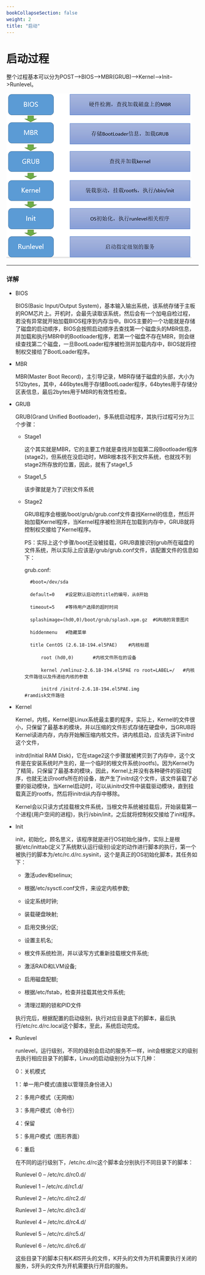 ```yaml
---
bookCollapseSection: false
weight: 2
title: "启动"
---
```


# 启动过程

整个过程基本可以分为POST–>BIOS–>MBR(GRUB)–>Kernel–>Init–>Runlevel。

![](linux-start.png)

***

### 详解

* BIOS

	BIOS(Basic Input/Output System)，基本输入输出系统，该系统存储于主板的ROM芯片上。开机时，会最先读取该系统，然后会有一个加电自检过程，若没有异常就开始加载BIOS程序到内存当中。BIOS主要的一个功能就是存储了磁盘的启动顺序，BIOS会按照启动顺序去查找第一个磁盘头的MBR信息，并加载和执行MBR中的Bootloader程序，若第一个磁盘不存在MBR，则会继续查找第二个磁盘，一旦BootLoader程序被检测并加载内存中，BIOS就将控制权交接给了BootLoader程序。

* MBR

	MBR(Master Boot Record)，主引导记录，MBR存储于磁盘的头部，大小为512bytes，其中，446bytes用于存储BootLoader程序，64bytes用于存储分区表信息，最后2bytes用于MBR的有效性检查。

* GRUB

	GRUB(Grand Unified Bootloader)，多系统启动程序，其执行过程可分为三个步骤：

	* Stage1

		这个其实就是MBR，它的主要工作就是查找并加载第二段Bootloader程序(stage2)，但系统在没启动时，MBR根本找不到文件系统，也就找不到stage2所存放的位置，因此，就有了stage1_5

	* Stage1_5

		该步骤就是为了识别文件系统

	* Stage2

		GRUB程序会根据/boot/grub/grub.conf文件查找Kernel的信息，然后开始加载Kernel程序，当Kernel程序被检测并在加载到内存中，GRUB就将控制权交接给了Kernel程序。

		PS：实际上这个步骤/boot还没被挂载，GRUB直接识别grub所在磁盘的文件系统，所以实际上应该是/grub/grub.conf文件，该配置文件的信息如下：

		grub.conf:


			#boot=/dev/sda
	
			default=0    #设定默认启动的title的编号，从0开始
	
			timeout=5    #等待用户选择的超时时间
	
			splashimage=(hd0,0)/boot/grub/splash.xpm.gz  #GRUB的背景图片
	
			hiddenmenu   #隐藏菜单
	
			title CentOS (2.6.18-194.el5PAE)    #内核标题
	
				root (hd0,0)       #内核文件所在的设备
	
				kernel /vmlinuz-2.6.18-194.el5PAE ro root=LABEL=/   #内核文件路径以及传递给内核的参数
	
				initrd /initrd-2.6.18-194.el5PAE.img                #ramdisk文件路径

* Kernel

	Kernel，内核，Kernel是Linux系统最主要的程序，实际上，Kernel的文件很小，只保留了最基本的模块，并以压缩的文件形式存储在硬盘中，当GRUB将Kernel读进内存，内存开始解压缩内核文件。讲内核启动，应该先讲下initrd这个文件，

	initrd(Initial RAM Disk)，它在stage2这个步骤就被拷贝到了内存中，这个文件是在安装系统时产生的，是一个临时的根文件系统(rootfs)。因为Kernel为了精简，只保留了最基本的模块，因此，Kernel上并没有各种硬件的驱动程序，也就无法识rootfs所在的设备，故产生了initrd这个文件，该文件装载了必要的驱动模块，当Kernel启动时，可以从initrd文件中装载驱动模块，直到挂载真正的rootfs，然后将initrd从内存中移除。

	Kernel会以只读方式挂载根文件系统，当根文件系统被挂载后，开始装载第一个进程(用户空间的进程)，执行/sbin/init，之后就将控制权交接给了init程序。

* Init

	init，初始化，顾名思义，该程序就是进行OS初始化操作，实际上是根据/etc/inittab(定义了系统默认运行级别)设定的动作进行脚本的执行，第一个被执行的脚本为/etc/rc.d/rc.sysinit，这个是真正的OS初始化脚本，其任务如下：

	* 激活udev和selinux;
		
	* 根据/etc/sysctl.conf文件，来设定内核参数;
	
	* 设定系统时钟;
		
	* 装载硬盘映射;
		
	* 启用交换分区;
	
	* 设置主机名;
		
	* 根文件系统检测，并以读写方式重新挂载根文件系统;
		
	* 激活RAID和LVM设备;
		
	* 启用磁盘配额;
		
	* 根据/etc/fstab，检查并挂载其他文件系统;
		
	* 清理过期的锁和PID文件

	执行完后，根据配置的启动级别，执行对应目录底下的脚本，最后执行/etc/rc.d/rc.local这个脚本，至此，系统启动完成。 　　

* Runlevel

	runlevel，运行级别，不同的级别会启动的服务不一样，init会根据定义的级别去执行相应目录下的脚本，Linux的启动级别分为以下几种：

	0：关机模式

	1：单一用户模式(直接以管理员身份进入)

	2：多用户模式（无网络）

	3：多用户模式（命令行）

	4：保留

	5：多用户模式（图形界面）

	6：重启

	在不同的运行级别下，/etc/rc.d/rc这个脚本会分别执行不同目录下的脚本：

	Runlevel 0 – /etc/rc.d/rc0.d/

	Runlevel 1 – /etc/rc.d/rc1.d/

	Runlevel 2 – /etc/rc.d/rc2.d/

	Runlevel 3 – /etc/rc.d/rc3.d/

	Runlevel 4 – /etc/rc.d/rc4.d/

	Runlevel 5 – /etc/rc.d/rc5.d/

	Runlevel 6 – /etc/rc.d/rc6.d/

	这些目录下的脚本只有K*和S*开头的文件，K开头的文件为开机需要执行关闭的服务，S开头的文件为开机需要执行开启的服务。